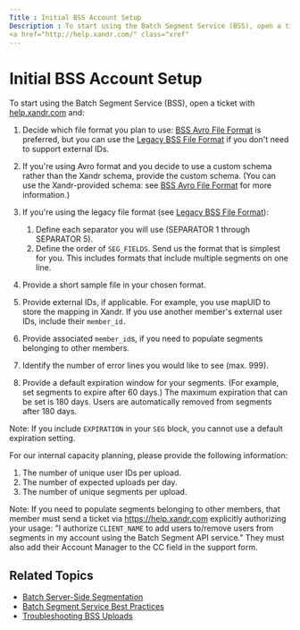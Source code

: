 ```yaml
---
Title : Initial BSS Account Setup
Description : To start using the Batch Segment Service (BSS), open a ticket with
<a href="http://help.xandr.com/" class="xref"
---
```



# Initial BSS Account Setup



To start using the Batch Segment Service (BSS), open a ticket with
<a href="http://help.xandr.com/" class="xref"
target="_blank">help.xandr.com</a> and:

1.  Decide which file format you plan to use: <a
    href="https://docs.xandr.com/bundle/xandr-api/page/bss-avro-file-format.html"
    class="xref" target="_blank">BSS Avro File Format</a> is preferred,
    but you can use the <a
    href="https://docs.xandr.com/bundle/xandr-api/page/legacy-bss-file-format.html"
    class="xref" target="_blank">Legacy BSS File Format</a> if you don't
    need to support external IDs.

2.  If you're using Avro format and you decide to use a custom schema
    rather than the Xandr schema, provide the custom schema. (You can
    use the Xandr-provided schema: see <a
    href="https://docs.xandr.com/bundle/xandr-api/page/bss-avro-file-format.html"
    class="xref" target="_blank">BSS Avro File Format</a> for more
    information.)

3.  If you're using the legacy file format (see <a
    href="https://docs.xandr.com/bundle/xandr-api/page/legacy-bss-file-format.html"
    class="xref" target="_blank">Legacy BSS File Format</a>):
    1.  Define each separator you will use (SEPARATOR 1 through
        SEPARATOR 5).
    2.  Define the order of `SEG_FIELDS`. Send us the format that is
        simplest for you. This includes formats that include multiple
        segments on one line.

4.  Provide a short sample file in your chosen format.

5.  Provide external IDs, if applicable. For example, you use mapUID to
    store the mapping in Xandr. If you use another member's external
    user IDs, include their `member_id.`

6.  Provide associated `member_id`s, if you need to populate segments
    belonging to other members.

7.  Identify the number of error lines you would like to see (max. 999).

8.  Provide a default expiration window for your segments. (For example,
    set segments to expire after 60 days.) The maximum expiration that
    can be set is 180 days. Users are automatically removed from
    segments after 180 days.

<div id="buy-side-service-template__note_ejg_thw_5wb"


Note: If you include `EXPIRATION` in
your `SEG` block, you cannot use a default expiration setting.



For our internal capacity planning, please provide the following
information:

1.  The number of unique user IDs per upload.
2.  The number of expected uploads per day.
3.  The number of unique segments per upload.

<div id="buy-side-service-template__note_y42_whw_5wb"


Note: If you need to populate segments
belonging to other members, that member must send a ticket via
<a href="https://help.xandr.com/" class="xref"
target="_blank">https://help.xandr.com</a> explicitly authorizing your
usage: "I authorize `CLIENT_NAME` to add users to/remove users from
segments in my account using the Batch Segment API service." They must
also add their Account Manager to the CC field in the support form.



<div id="buy-side-service-template__section_n3t_v3w_5wb"
>

## **Related Topics**

- <a
  href="https://docs.xandr.com/bundle/xandr-api/page/batch-server-side-segmentation.html"
  class="xref" target="_blank">Batch Server-Side Segmentation</a>
- <a
  href="https://docs.xandr.com/bundle/xandr-api/page/batch-segment-service-best-practices.html"
  class="xref" target="_blank">Batch Segment Service Best Practices</a>
- <a
  href="https://docs.xandr.com/bundle/xandr-api/page/troubleshooting-bss-uploads.html"
  class="xref" target="_blank">Troubleshooting BSS Uploads</a>






